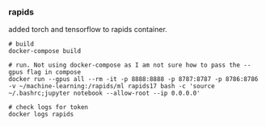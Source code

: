 ### rapids
added torch and tensorflow to rapids container. 

```shell
# build
docker-compose build

# run. Not using docker-compose as I am not sure how to pass the --gpus flag in compose
docker run --gpus all --rm -it -p 8888:8888 -p 8787:8787 -p 8786:8786 -v ~/machine-learning:/rapids/ml rapids17 bash -c 'source ~/.bashrc;jupyter notebook --allow-root --ip 0.0.0.0'

# check logs for token
docker logs rapids

```

